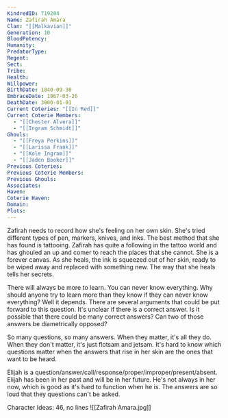 ```yaml
---
KindredID: 719204
Name: Zafirah Amara
Clan: "[[Malkavian]]"
Generation: 10
BloodPotency: 
Humanity: 
PredatorType: 
Regent: 
Sect: 
Tribe: 
Health: 
Willpower: 
BirthDate: 1840-09-30
EmbraceDate: 1867-03-26
DeathDate: 3000-01-01
Current Coteries: "[[In Red]]"
Current Coterie Members:
  - "[[Chester Alvera]]"
  - "[[Ingram Schmidt]]"
Ghouls:
  - "[[Freya Perkins]]"
  - "[[Larissa Frank]]"
  - "[[Kole Ingram]]"
  - "[[Jaden Booker]]"
Previous Coteries: 
Previous Coterie Members: 
Previous Ghouls: 
Associates: 
Haven: 
Coterie Haven: 
Domain: 
Plots:
---
```


Zafirah needs to record how she's feeling on her own skin. She's tried different types of pen, markers, knives, and inks. The best method that she has found is tattooing. Zafirah has quite a following in the tattoo world and has ghouled an up and comer to reach the places that she cannot. She is a forever canvas. As she heals, the ink is squeezed out of her skin, ready to be wiped away and replaced with something new. The way that she heals tells her secrets.

There will always be more to learn. You can never know everything. Why should anyone try to learn more than they know if they can never know everything? Well it depends. There are several arguments that could be put forward to this question. It's unclear if there is a correct answer. Is it possible that there could be many correct answers? Can two of those answers be diametrically opposed?

So many questions, so many answers. When they matter, it's all they do. When they don't matter, it's just flotsam and jetsam. It's hard to know which questions matter when the answers that rise in her skin are the ones that want to be heard. 

Elijah is a question/answer/call/response/proper/improper/present/absent. Elijah has been in her past and will be in her future. He's not always in her now, which is good as it's hard to function when he is. The answers are so loud that they questions can't be asked.

Character Ideas: 
46, no lines
![[Zafirah Amara.jpg]]